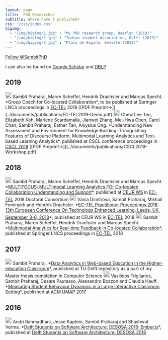 ```yaml
---
layout: page
title:  PhD Researcher
subtitle: Where have I published?
css: "/css/index.css"
bigimg:
  - "/img/bigimg/1.jpg" : "My PhD research group, Heerlen (2019)"
  - "/img/bigimg/2.jpg" : "Indian student Association, Delft (2019)"
  - "/img/bigimg/3.jpg" : "Plaza de España, Seville (2018)"
---
```


<a href="https://twitter.com/SambitPhD?ref_src=twsrc%5Etfw" class="twitter-follow-button" data-show-count="true">Follow @SambitPhD</a><script async src="https://platform.twitter.com/widgets.js" charset="utf-8"></script>

<div id="google-custom-search">
<script>
  (function() {
    var cx = '006073558621733530411:kcpgkwoosby';
    var gcse = document.createElement('script');
    gcse.type = 'text/javascript';
    gcse.async = true;
    gcse.src = (document.location.protocol == 'https:' ? 'https:' : 'http:') +
        '//www.google.com/cse/cse.js?cx=' + cx;
    var s = document.getElementsByTagName('script')[0];
    s.parentNode.insertBefore(gcse, s);
  })();
</script>
<gcse:searchbox></gcse:searchbox>
<gcse:searchresults></gcse:searchresults>
</div>

I can also be found on <a href="https://scholar.google.nl/citations?user=Yixrh9sAAAAJ&hl=en">Google Scholar</a> and <a href ="https://dblp.org/pers/hd/p/Praharaj:Sambit">DBLP</a>

## 2019
<img src="../img/demo-paper.png" height="20px">
Sambit Praharaj, Maren Scheffel, Hendrik Drachsler and Marcus Specht. *Group Coach for Co-located Collaboration*, to be published at Springer LNCS proceedings in <a href="http://www.ec-tel.eu/">EC-TEL</a> 2019 [[PDF Preprint→]](../documents/publications/EC-TEL2019-Demo.pdf)

<img src="../img/workshop-paper.png" height="20px">
Chew Lee Teo, Elizabeth Koh, Marlene Scardamalia, Jianwei Zhang, Mei-Hwa Chen, Carol Chan, Sambit Praharaj, Esther Tan, Aloysius Ong. *Understanding New Assessment and Environment for Knowledge Building: Triangulating Features of Discourse Platform, Multimodal Learning Analytics and Text-based Learning Analytics*, published at CSCL conference proceedings in <a href="https://cscl2019.com/">CSCL 2019</a> [[PDF Preprint→]](../documents/publications/CSCL2019-Workshop.pdf)

## 2018
<img src="../img/conference-paper.png" height="20px">
Sambit Praharaj, Maren Scheffel, Hendrik Drachsler and Marcus Specht. *<a href="http://ceur-ws.org/Vol-2294/DCECTEL2018_paper_14.pdf">MULTIFOCUS: MULTImodal Learning Analytics FOr Co-located Collaboration Understanding and Support</a>*, published at <a href="http://ceur-ws.org/Vol-2294/">CEUR WS</a> in <a href="http://www.ec-tel.eu/">EC-TEL</a>  2018 Doctoral Consortium

<img src="../img/editor.png" height="20px">
Vania Dimitrova, Sambit Praharaj, Mikhail Fominykh and Hendrik Drachsler. *<a href="http://ceur-ws.org/Vol-2193">EC-TEL Practitioner Proceedings 2018: 13th European Conference On Technology Enhanced Learning, Leeds, UK, September 3-6, 2018</a>*, published at CEUR WS in <a href="http://www.ec-tel.eu/">EC-TEL</a> 2018

<img src="../img/conference-paper.png" height="20px">
Sambit Praharaj, Maren Scheffel, Hendrik Drachsler and Marcus Specht. *<a href="https://rd.springer.com/chapter/10.1007/978-3-319-98572-5_15">Multimodal Analytics for Real-time Feedback in Co-located Collaboration</a>*, published at Springer LNCS proceedings in <a href="http://www.ec-tel.eu/">EC-TEL</a> 2018

## 2017
<img src="../img/book-chapter.png" height="20px">
Sambit Praharaj. *<a href="https://repository.tudelft.nl/islandora/object/uuid:e55389c3-3966-40f5-bf83-a8f9c6c393f0">Data Analytics in Web-based Education in the Higher-education Classroom</a>*, published at TU Delft repository as a part of my Master thesis completion in Computer Science

<img src="../img/conference-paper.png" height="20px">
Vasileios Triglianos, Sambit Praharaj, Cesare Pautasso, Alessandro Bozzon and Claudia Hauff. *<a href="https://dl.acm.org/citation.cfm?id=3079671">Measuring Student Behaviour Dynamics in a Large Interactive Classroom Setting</a>*, published at <a href="https://dl.acm.org/citation.cfm?id=3027144">ACM UMAP 2017</a>

## 2016
<img src="../img/book-chapter.png" height="20px">
Andri Rahmadhani, Jesse Kaptein, Sambit Praharaj and Shashwat Verma. *<a href="https://delftswa.gitbooks.io/desosa2016/content/ember.js/chapter.html">Delft Students on Software Architecture: DESOSA 2016: Ember.js</a>*, published at <a href="https://delftswa.gitbooks.io/desosa2016/content/">Delft Students on Software Architecture: DESOSA 2016</a>
